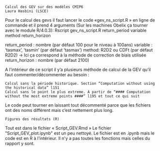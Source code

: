
    Calcul des GEV sur des modèles CMIP6
    Laura Hasbini (LSCE)

Pour le calcul des gevs il faut lancer le code «gev_ns_script.R » en ligne de commande et il prend 4 arguments (Sur les machines Obelix ça tourner avec le module R/4.0.3):
Rscript gev_ns_script.R return_period variable method return_horizon

  return_period : nombre (par défaut 100 pour le niveau à 100ans)
  variable : ‘tasmax’, ‘tasmin’ (par défaut ‘tasmax’)
  method:  R2D2 ou CDFt (par défaut R2D2) -> Ici ça correspond à la méthode de correction de biais utilisée
  return_horizon : nombre (par défaut 2100)

 

A l’intérieur de ce script il y’a plusieurs méthode de calcul de la GEV qu’il faut commenter/décommenter au besoin :

    Calcul sans la période historique. Section “Computation without using the historical data” l151
    Calcul sans le point le plus extreme. A partir de “#### Computation without the most extreme points ####” l195 et tout ce qui suit

Le code peut tourner en laissant tout décommenté parce que les fichiers ont des noms différent mais c’est nettement plus long.

 

    Figures des résultats (R)

Tout est dans le fichier « Script_GEV.Rmd »
Le fichier "Script_GEV_plot.ipynb" est un peu nettoyé. Le fichier est en .ipynb mais le code est en R à l'intérieur. 
Il n'y a pas toutes les fonctions mais celles du rapport y sont. 


